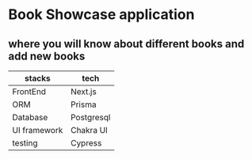 # Book Showcase application 
## where you will know about different books and add new books



| stacks | tech  |
| ------------- | ------------- |
| FrontEnd  | Next.js |
| ORM  | Prisma |
| Database  | Postgresql  |
| UI framework | Chakra UI |
| testing | Cypress |

